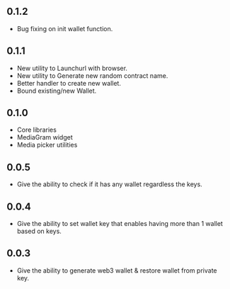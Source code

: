 ## 0.1.2

- Bug fixing on init wallet function.

## 0.1.1

- New utility to Launchurl with browser.
- New utility to Generate new random contract name.
- Better handler to create new wallet.
- Bound existing/new Wallet.

## 0.1.0

- Core libraries
- MediaGram widget
- Media picker utilities

## 0.0.5

- Give the ability to check if it has any wallet regardless the keys.

## 0.0.4

- Give the ability to set wallet key that enables having more than 1 wallet based on keys.

## 0.0.3

- Give the ability to generate web3 wallet & restore wallet from private key.
